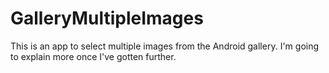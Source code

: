 # GalleryMultipleImages
This is an app to select multiple images from the Android gallery.
I'm going to explain more once I've gotten further.
